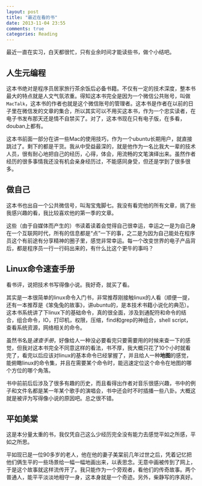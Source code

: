 ```yaml
---
layout: post
title: "最近在看的书"
date: 2013-11-04 23:55
comments: true
categories: Reading 
---
```


最近一直在实习，白天都很忙，只有业余时间才能读些书，做个小结吧。

## 人生元编程

这本书绝对是程序员居家旅行茶余饭后必备书籍。不仅有一定的技术深度，整本书最大的特点就是人文气氛浓重。<!-- more -->得知这本书完全是因为一个微信公共账号，叫做`MacTalk`，这本书的作者也就是这个微信账号的管理者。这本书是作者在以前的日子里在微信发的文章的集合，所以其实可以不用买这本书，作为一个忠实读者，在电子书发布那天还是情不自禁买了。对了，这本书现在只有电子版，在多看，douban上都有。

这本书前面一部分在讲一些Mac的使用技巧，作为一个ubuntu长期用户，就直接跳过了。剩下的都是干货。我从中受益最深的，就是他作为一名比我大一辈的技术人员，很有耐心地把自己的经历，心得，体会，用流畅的文笔演绎出来。虽然作者经历的很多事情我还没有机会亲身经历过，不能感同身受，但还是学到了很多很多。


## 做自己

这本书也出自一个公共微信号，叫淘宝鬼脚七。我没有看完他的所有文章，挑了些我感兴趣的看，我比较喜欢他的第一季的文章。

这些（由于自媒体而产生的）书读着读着会觉得自己很幸运，幸运之一是为自己身在一个互联网时代，所有的信息都是“点”一下的事，之二是为因为自己能处在程序员这个有前途有分享精神的圈子里，感觉非常幸运。每一个改变世界的电子产品背后，都是程序员一行一行码出来的，有什么比这个更牛的事吗？

## Linux命令速查手册

看书评，说把技术书写得像小说。我好奇，就买了看。

其实是一本很简单的linux命令入门书，非常推荐刚接触linux的人看（顺便一提，还有一本推荐是《笨兔兔的故事》，讲ubuntu的，是本技术书籍小说化的典范）。这本书系统讲了下linux下的基础命令，真的很全面，涉及到通配符和命令的结合，组合命令，IO，打印机，权限，压缩，find和grep的神组合，shell script，查看系统资源，网络相关的命令。

虽然书名是*速查手册*，好像给人一种没必要看完只要需要用的时候来查一下的感觉，但我对这本书完全不同意这样的看法，书不厚，我大概只花了10个小时就看完了，看完以后应该对linux的基本命令已经掌握了，并且给人一种**地图**的感觉，能俯瞰linux的命令集，并且在需要某个命令时，能迅速定位这个命令在地图的哪个方位的哪个角落。

书中前前后后涉及了很多有趣的历史，而且看得出作者对音乐很感兴趣，书中的例子和文件名都是某一年某个歌手的演唱会，书中还会时不时插播一些八卦。大概这就是被评为写得像小说的原因吧。总之很不错。

## 平如美棠

这是本分量太重的书，我仅凭自己这么少经历完全没有能力去感觉平如之所感，平如之所思。

平如现已是一位90多岁的老人，他在他的妻子美棠前几年过世之后，凭着记忆把他们俩生平的一些场景给一幅一幅地画出来，以表思念。无意中画被传到了网上，于是这个故事就这样流传开了。我只能作为一个旁观者，看他们的传奇故事。两个普通人，能平平淡淡地相守一身，这本身就是一个奇迹。另外，柴静写的序真好。
